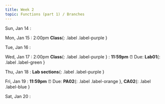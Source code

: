```yaml
---
title: Week 2
topic: Functions (part 1) / Branches
---
```

Sun, Jan 14
: 

Mon, Jan 15
: 2:00pm **Class**{: .label .label-purple }


Tue, Jan 16
: 

Wed, Jan 17
: 2:00pm **Class**{: .label .label-purple } 
: **11:59pm**  ⏰  Due: **Lab01**{: .label .label-green }


Thu, Jan 18
: **Lab sections**{: .label .label-purple }


Fri, Jan 19
: **11:59pm**  ⏰  Due: **PA02**{: .label .label-orange }, **CA02**{: .label .label-blue }


Sat, Jan 20
: 

